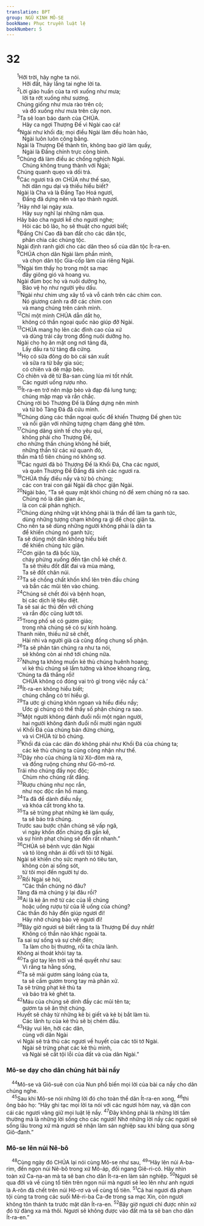 ```yaml
---
translation: BPT
group: NGŨ KINH MÔ-SE
bookName: Phục truyền luật lệ 
bookNumber: 5
---
```


<div class="title"><h1>32</h1></div>
<span class="verse phu_32_1">  <sup>1</sup>Hỡi trời, hãy nghe ta nói.<br/>   Hỡi đất, hãy lắng tai nghe lời ta.<br/></span>
<span class="verse phu_32_2">  <sup>2</sup>Lời giáo huấn của ta rơi xuống như mưa;<br/>   lời ta rớt xuống như sương.<br/>  Chúng giống như mưa rào trên cỏ;<br/>   và đổ xuống như mưa trên cây non.<br/></span>
<span class="verse phu_32_3">  <sup>3</sup>Ta sẽ loan báo danh của CHÚA.<br/>   Hãy ca ngợi Thượng Đế vì Ngài cao cả!<br/></span>
<span class="verse phu_32_4">  <sup>4</sup>Ngài như khối đá; mọi điều Ngài làm đều hoàn hảo,<br/>   Ngài luôn luôn công bằng.<br/>  Ngài là Thượng Đế thành tín, không bao giờ làm quấy,<br/>   Ngài là Đấng chính trực công bình.<br/></span>
<span class="verse phu_32_5">  <sup>5</sup>Chúng đã làm điều ác chống nghịch Ngài.<br/>   Chúng không trung thành với Ngài;<br/>  Chúng quanh quẹo và dối trá.<br/></span>
<span class="verse phu_32_6">  <sup>6</sup>Các ngươi trả ơn CHÚA như thế sao,<br/>   hỡi dân ngu dại và thiếu hiểu biết?<br/>  Ngài là Cha và là Đấng Tạo Hoá ngươi,<br/>   Đấng đã dựng nên và tạo thành ngươi.<br/></span>
<span class="verse phu_32_7">  <sup>7</sup>Hãy nhớ lại ngày xưa.<br/>   Hãy suy nghĩ lại những năm qua.<br/>  Hãy bảo cha ngươi kể cho ngươi nghe;<br/>   Hỏi các bô lão, họ sẽ thuật cho ngươi biết;<br/></span>
<span class="verse phu_32_8">  <sup>8</sup>Đấng Chí Cao đã ban đất cho các dân tộc,<br/>   phân chia các chủng tộc.<br/>  Ngài định ranh giới cho các dân theo số của dân tộc Ít-ra-en.<br/></span>
<span class="verse phu_32_9">  <sup>9</sup>CHÚA chọn dân Ngài làm phần mình,<br/>   và chọn dân tộc Gia-cốp làm của riêng Ngài.<br/></span>
<span class="verse phu_32_10">  <sup>10</sup>Ngài tìm thấy họ trong một sa mạc<br/>   đầy giông gió và hoang vu.<br/>  Ngài đùm bọc họ và nuôi dưỡng họ,<br/>   Bảo vệ họ như người yêu dấu.<br/></span>
<span class="verse phu_32_11">  <sup>11</sup>Ngài như chim ưng xây tổ và vỗ cánh trên các chim con.<br/>   Nó giương cánh ra đỡ các chim con<br/>   và mang chúng trên cánh mình.<br/></span>
<span class="verse phu_32_12">  <sup>12</sup>Chỉ một mình CHÚA dẫn dắt họ,<br/>   không có thần ngoại quốc nào giúp đỡ Ngài.<br/></span>
<span class="verse phu_32_13">  <sup>13</sup>CHÚA mang họ lên các đỉnh cao của xứ<br/>   và dùng trái cây trong đồng nuôi dưỡng họ.<br/>  Ngài cho họ ăn mật ong nơi tảng đá,<br/>   Lấy dầu ra từ tảng đá cứng.<br/></span>
<span class="verse phu_32_14">  <sup>14</sup>Họ có sữa đông do bò cái sản xuất<br/>   và sữa ra từ bầy gia súc;<br/>   có chiên và dê mập béo.<br/>  Có chiên và dê từ Ba-san cùng lúa mì tốt nhất.<br/>   Các ngươi uống rượu nho.<br/></span>
<span class="verse phu_32_15">  <sup>15</sup>Ít-ra-en trở nên mập béo và đạp đá lung tung;<br/>   chúng mập mạp và rắn chắc.<br/>  Chúng rời bỏ Thượng Đế là Đấng dựng nên mình<br/>   và từ bỏ Tảng Đá đã cứu mình.<br/></span>
<span class="verse phu_32_16">  <sup>16</sup>Chúng dùng các thần ngoại quốc để khiến Thượng Đế ghen tức<br/>   và nổi giận với những tượng chạm đáng ghê tởm.<br/></span>
<span class="verse phu_32_17">  <sup>17</sup>Chúng dâng sinh tế cho yêu quỉ,<br/>   không phải cho Thượng Đế,<br/>  cho những thần chúng không hề biết,<br/>   những thần từ các xứ quanh đó,<br/>  thần mà tổ tiên chúng nó không sợ.<br/></span>
<span class="verse phu_32_18">  <sup>18</sup>Các ngươi đã bỏ Thượng Đế là Khối Đá, Cha các ngươi,<br/>   và quên Thượng Đế Đấng đã sinh các ngươi ra.<br/></span>
<span class="verse phu_32_19">  <sup>19</sup>CHÚA thấy điều nầy và từ bỏ chúng;<br/>   các con trai con gái Ngài đã chọc giận Ngài.<br/></span>
<span class="verse phu_32_20">  <sup>20</sup>Ngài bảo, “Ta sẽ quay mặt khỏi chúng nó để xem chúng nó ra sao.<br/>   Chúng nó là dân gian ác,<br/>   là con cái phản nghịch.<br/></span>
<span class="verse phu_32_21">  <sup>21</sup>Chúng dùng những vật không phải là thần để làm ta ganh tức,<br/>   dùng những tượng chạm không ra gì để chọc giận ta.<br/>  Cho nên ta sẽ dùng những người không phải là dân ta<br/>   để khiến chúng nó ganh tức;<br/>  Ta sẽ dùng một dân không hiểu biết<br/>   đế khiến chúng tức giận.<br/></span>
<span class="verse phu_32_22">  <sup>22</sup>Cơn giận ta đã bốc lửa,<br/>   cháy phừng xuống đến tận chỗ kẻ chết ở.<br/>   Ta sẽ thiêu đốt đất đai và mùa màng,<br/>   Ta sẽ đốt chân núi.<br/></span>
<span class="verse phu_32_23">  <sup>23</sup>Ta sẽ chồng chất khốn khổ lên trên đầu chúng<br/>   và bắn các mũi tên vào chúng.<br/></span>
<span class="verse phu_32_24">  <sup>24</sup>Chúng sẽ chết đói và bệnh hoạn,<br/>   bị các dịch lệ tiêu diệt.<br/>  Ta sẽ sai ác thú đến với chúng<br/>   và rắn độc cũng lướt tới.<br/></span>
<span class="verse phu_32_25">  <sup>25</sup>Trong phố sẽ có gươm giáo;<br/>   trong nhà chúng sẽ có sự kinh hoàng.<br/>  Thanh niên, thiếu nữ sẽ chết,<br/>   Hài nhi và người già cả cũng đồng chung số phận.<br/></span>
<span class="verse phu_32_26">  <sup>26</sup>Ta sẽ phân tán chúng ra như ta nói,<br/>   sẽ không còn ai nhớ tới chúng nữa.<br/></span>
<span class="verse phu_32_27">  <sup>27</sup>Nhưng ta không muốn kẻ thù chúng huênh hoang;<br/>   vì kẻ thù chúng sẽ lầm tưởng và khoe khoang rằng,<br/>  ‘Chúng ta đã thắng rồi!<br/>   CHÚA không có đóng vai trò gì trong việc nầy cả.’<br/></span>
<span class="verse phu_32_28">  <sup>28</sup>Ít-ra-en không hiểu biết;<br/>   chúng chẳng có trí hiểu gì.<br/></span>
<span class="verse phu_32_29">  <sup>29</sup>Ta ước gì chúng khôn ngoan và hiểu điều nầy;<br/>   Ước gì chúng có thể thấy số phận chúng ra sao.<br/></span>
<span class="verse phu_32_30">  <sup>30</sup>Một người không đánh đuổi nổi một ngàn người,<br/>   hai người không đánh đuổi nổi mười ngàn người<br/>  vì Khối Đá của chúng bán đứng chúng,<br/>   và vì CHÚA từ bỏ chúng.<br/></span>
<span class="verse phu_32_31">  <sup>31</sup>Khối đá của các dân đó không phải như Khối Đá của chúng ta;<br/>   các kẻ thù chúng ta cũng công nhận như thế.<br/></span>
<span class="verse phu_32_32">  <sup>32</sup>Dây nho của chúng là từ Xô-đôm mà ra,<br/>   và đồng ruộng chúng như Gô-mô-rơ.<br/>  Trái nho chúng đầy nọc độc;<br/>   Chùm nho chúng rất đắng.<br/></span>
<span class="verse phu_32_33">  <sup>33</sup>Rượu chúng như nọc rắn,<br/>   như nọc độc rắn hổ mang.<br/></span>
<span class="verse phu_32_34">  <sup>34</sup>Ta đã để dành điều nầy,<br/>   và khóa cất trong kho ta.<br/></span>
<span class="verse phu_32_35">  <sup>35</sup>Ta sẽ trừng phạt những kẻ làm quấy,<br/>   ta sẽ báo trả chúng.<br/>  Trước sau bước chân chúng sẽ vấp ngã,<br/>   vì ngày khốn đốn chúng đã gần kề,<br/>  và sự hình phạt chúng sẽ đến rất nhanh.”<br/></span>
<span class="verse phu_32_36">  <sup>36</sup>CHÚA sẽ bênh vực dân Ngài<br/>   và tỏ lòng nhân ái đối với tôi tớ Ngài.<br/>  Ngài sẽ khiến cho sức mạnh nó tiêu tan,<br/>   không còn ai sống sót,<br/>   từ tôi mọi đến người tự do.<br/></span>
<span class="verse phu_32_37">  <sup>37</sup>Rồi Ngài sẽ hỏi,<br/>   “Các thần chúng nó đâu?<br/>  Tảng đá mà chúng ỷ lại đâu rồi?<br/></span>
<span class="verse phu_32_38">  <sup>38</sup>Ai là kẻ ăn mỡ từ các của lễ chúng<br/>   hoặc uống rượu từ của lễ uống của chúng?<br/>  Các thần đó hãy đến giúp ngươi đi!<br/>   Hãy nhờ chúng bảo vệ ngươi đi!<br/></span>
<span class="verse phu_32_39">  <sup>39</sup>Bây giờ ngươi sẽ biết rằng ta là Thượng Đế duy nhất!<br/>   Không có thần nào khác ngoài ta.<br/>  Ta sai sự sống và sự chết đến;<br/>   Ta làm cho bị thương, rồi ta chữa lành.<br/>  Không ai thoát khỏi tay ta.<br/></span>
<span class="verse phu_32_40">  <sup>40</sup>Ta giơ tay lên trời và thề quyết như sau:<br/>   Vì rằng ta hằng sống,<br/></span>
<span class="verse phu_32_41">  <sup>41</sup>Ta sẽ mài gươm sáng loáng của ta,<br/>   ta sẽ cầm gươm trong tay mà phân xử.<br/>  Ta sẽ trừng phạt kẻ thù ta<br/>   và báo trả kẻ ghét ta.<br/></span>
<span class="verse phu_32_42">  <sup>42</sup>Máu của chúng sẽ dính đầy các mũi tên ta;<br/>   gươm ta sẽ ăn thịt chúng.<br/>  Huyết sẽ chảy từ những kẻ bị giết và kẻ bị bắt làm tù.<br/>   Các lãnh tụ của kẻ thù sẽ bị chém đầu.<br/></span>
<span class="verse phu_32_43">  <sup>43</sup>Hãy vui lên, hỡi các dân,<br/>   cùng với dân Ngài<br/>  vì Ngài sẽ trả thù các ngươi về huyết của các tôi tớ Ngài.<br/>   Ngài sẽ trừng phạt các kẻ thù mình,<br/>   và Ngài sẽ cất tội lỗi của đất và của dân Ngài.”<br/></span>
<div class="title"><h3>Mô-se dạy cho dân chúng hát bài nầy</h3></div>
<span class="verse phu_32_44"> <sup>44</sup>Mô-se và Giô-suê con của Nun phổ biến mọi lời của bài ca nầy cho dân chúng nghe.<br/></span>
<span class="verse phu_32_45"> <sup>45</sup>Sau khi Mô-se nói những lời đó cho toàn thể dân Ít-ra-en xong,</span>
<span class="verse phu_32_46"><sup>46</sup>thì ông bảo họ: “Hãy ghi tạc mọi lời ta nói với các ngươi hôm nay, và dặn con cái các ngươi vâng giữ mọi luật lệ nầy.</span>
<span class="verse phu_32_47"><sup>47</sup>Đây không phải là những lời tầm thường mà là những lời sống cho các ngươi! Nhờ những lời nầy các ngươi sẽ sống lâu trong xứ mà ngươi sẽ nhận làm sản nghiệp sau khi băng qua sông Giô-đanh.”<br/></span>
<div class="title"><h3>Mô-se lên núi Nê-bô</h3></div>
<span class="verse phu_32_48"> <sup>48</sup>Cùng ngày đó CHÚA lại nói cùng Mô-se như sau,</span>
<span class="verse phu_32_49"><sup>49</sup>“Hãy lên núi A-ba-rim, đến ngọn núi Nê-bô trong xứ Mô-áp, đối ngang Giê-ri-cô. Hãy nhìn toàn xứ Ca-na-an mà ta sẽ ban cho dân Ít-ra-en làm sản nghiệp.</span>
<span class="verse phu_32_50"><sup>50</sup>Ngươi sẽ qua đời và về cùng tổ tiên trên ngọn núi mà ngươi sẽ leo lên như anh ngươi là A-rôn đã chết trên núi Hô-rơ và về cùng tổ tiên.</span>
<span class="verse phu_32_51"><sup>51</sup>Cả hai ngươi đã phạm tội cùng ta trong các suối Mê-ri-ba Ca-đe trong sa mạc Xin, còn ngươi không tôn thánh ta trước mặt dân Ít-ra-en.</span>
<span class="verse phu_32_52"><sup>52</sup>Bây giờ ngươi chỉ được nhìn xứ đó từ đàng xa mà thôi. Ngươi sẽ không được vào đất mà ta sẽ ban cho dân Ít-ra-en.”<br/></span>
